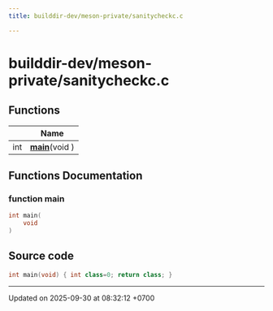 ```yaml
---
title: builddir-dev/meson-private/sanitycheckc.c

---
```


# builddir-dev/meson-private/sanitycheckc.c



## Functions

|                | Name           |
| -------------- | -------------- |
| int | **[main](Files/a00282.md#function-main)**(void ) |


## Functions Documentation

### function main

```cpp
int main(
    void 
)
```




## Source code

```cpp
int main(void) { int class=0; return class; }
```


-------------------------------

Updated on 2025-09-30 at 08:32:12 +0700
